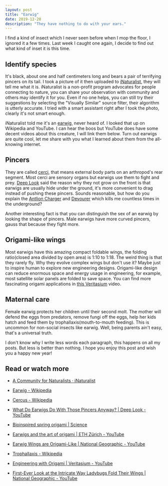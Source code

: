 ```yaml
---
layout: post
title: "Earwig"
date: 2019-12-28
description: "They have nothing to do with your ears."
---
```


I find a kind of insect which I never seen before when I mop the floor, I ignored it a few times. Last week I caught one again, I decide to find out what kind of inset it is this time.

## Identify species

It's black, about one and half centimeters long and bears a pair of terrifying pincers on its tail. I took a picture of it then uploaded to [iNaturalist](https://www.inaturalist.org), they will tell me what it is. iNaturalist is a non-profit program advocates for people connecting to nature, you can share your observation with community and others may identify it for you. Even if no one helps, you can still try their suggestions by selecting the "Visually Similar" source filter, their algorithm is utterly accurate. I tried with a smart assistant right after I took the photo, clearly it's not smart enough.

iNaturalist told me it's an [earwig](https://en.wikipedia.org/wiki/Earwig), never heard of. I looked that up on Wikipedia and YouTube. I can hear the boos but YouTube does have some decent videos about this creature, I will link them below. Turn out earwigs are quite cool, let me share with you what I learned about them from the all-knowing internet.

## Pincers

They are called [cerci](https://en.wikipedia.org/wiki/Cercus), that means external body parts on an arthropod's rear segment. Most cerci are sensory organs but earwigs use them to fight and prey. [Deep Look](https://www.youtube.com/user/KQEDDeepLook) said the reason why they not grow on the front is that earwigs are usually hide under the ground, it's more convenient to drag instead of pushing these pincers. Sounds reasonable, but how do you explain the [Antlion Charger](https://terraria.gamepedia.com/Antlion_Charger) and [Devourer](https://terraria.gamepedia.com/Devourer) which kills me countless times in the underground?

Another interesting fact is that you can distinguish the sex of an earwig by looking the shape of pincers. Male earwigs have more curved pincers, gauss that because they fight more.

## Origami-like wings

Most earwigs have this amazing compact foldable wings, the folding ratio(closed area divided by open area) is 1:10 to 1:18. The weird thing is that they rarely fly. Why they evolve complex wings but don't use it? Maybe just to inspire human to explore new engineering designs. Origami-like design can reduce enormous space and energy usage in engineering, for example, most satellite solar panels are folded to save space. You can find more fascinating origami applications in [this Veritasium](https://www.youtube.com/watch?v=ThwuT3_AG6w) video.

## Maternal care

Female earwig protects her children until their second molt. The mother will defend the eggs from predators, remove fungi off the eggs, help her kids hatch and feed them by trophallaxis(mouth-to-mouth feeding). This is uncommon for non-social insects like earwig. Well, being parents ain't easy, that's a universal truth.

I don't know why I write less words each paragraph, this happens on all my posts. But less is better than nothing. I hope you enjoy this post and wish you a happy new year!

## Read or watch more

- [A Community for Naturalists · iNaturalist](https://www.inaturalist.org)

- [Earwig - Wikipedia](https://en.wikipedia.org/wiki/Earwig)

- [Cercus - Wikipedia](https://en.wikipedia.org/wiki/Cercus)

- [What Do Earwigs Do With Those Pincers Anyway? \| Deep Look - YouTube](https://www.youtube.com/watch?v=HuOnqWpIL9E)

- [Bioinspired spring origami \| Science](https://science.sciencemag.org/content/359/6382/1386)

- [Earwigs and the art of origami \| ETH Zürich - YouTube](https://www.youtube.com/watch?v=oNQ_nn3VLiY)

- [Earwig Wings are Origami-Like \| National Geographic - YouTube](https://www.youtube.com/watch?v=Q4NiF3w101Q)

- [Trophallaxis - Wikipedia](https://en.wikipedia.org/wiki/Trophallaxis)

- [Engineering with Origami \| Veritasium - YouTube](https://www.youtube.com/watch?v=ThwuT3_AG6w)

- [First-Ever Look at the Intricate Way Ladybugs Fold Their Wings \| National Geographic - YouTube](https://www.youtube.com/watch?v=WyM-2BkQom8)
